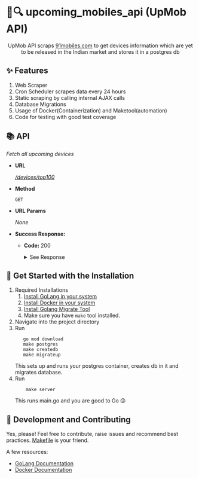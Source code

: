 # 📱🔍 upcoming_mobiles_api (UpMob API)
<p align="center">UpMob API scraps <a href="https://www.91mobiles.com/upcoming-mobiles-in-india">91mobiles.com</a> to get devices information which are yet to be released in the Indian market and stores it in a postgres db<p>

## ✨ Features
1. Web Scraper 
2. Cron Scheduler scrapes data every 24 hours
3. Static scraping by calling internal AJAX calls
4. Database Migrations
5. Usage of Docker(Containerization) and Maketool(automation)
6. Code for testing with good test coverage

## 📚 API
  <i>Fetch all upcoming devices</i> 

* <b>URL</b>

  <a href="https://upmob.koreacentral.cloudapp.azure.com/devices/top100"><i>/devices/top100</i></a>

* <b>Method</b>
  
  `GET`
  
* <b>URL Params</b>

    <i>None</i>

* <b>Success Response:</b>

  * <b>Code:</b> 200 <br /> 
    <details>
    <summary>See Response</summary>
    
    ``` 
    [
      {
            "device_name": "OnePlus 8T Pro",
            "last_updated": "Updated on: Jul 26, 2021",
            "expected": "August 7, 2021 (Unofficial)",
            "price": 57999,
            "img_url": "https://www.91-img.com/pictures/139350-v1-oneplus-8t-pro-mobile-phone-large-1.jpg?tr=q-60",
            "source_url": "https://www.91mobiles.com/oneplus-8t-pro-price-in-india",
            "spec_score": 0,
            "ram": {
                "String": "8 GB",
                "Valid": true
            },
            "processor": {
                "String": "Qualcomm Snapdragon 865 Plus",
                "Valid": true
            },
            "front_camera": {
                "String": "16 MP",
                "Valid": true
            },
            "rear_camera": {
                "String": "64 MP + 48 MP + 8 MP + 5 MP",
                "Valid": true
            },
            "battery": {
                "String": "4850 mAh",
                "Valid": true
            },
            "display": {
                "String": "6.78 inches",
                "Valid": true
            },
            "operating_system": {
                "String": "Android v10 (Q)",
                "Valid": true
            },
            "custom_ui": {
                "String": "Oxygen OS",
                "Valid": true
            },
            "chipset": {
                "String": "Qualcomm Snapdragon 865 Plus",
                "Valid": true
            },
            "cpu": {
                "String": "Octa core (3.09 GHz, Single core, Kryo 585 + 2.42 GHz, Tri core, Kryo 585 + 1.8 GHz, Quad core, Kryo 585)",
                "Valid": true
            },
            "architecture": {
                "String": "64 bit",
                "Valid": true
            },
            "graphics": {
                "String": "Adreno 650",
                "Valid": true
            },
            "display_type": {
                "String": "Fluid AMOLED",
                "Valid": true
            },
            "screen_size": {
                "String": "6.78 inches (17.22 cm)",
                "Valid": true
            },
            "resolution": {
                "String": "1440 x 3168 pixels",
                "Valid": true
            },
            "pixel_density": {
                "String": "513 ppi",
                "Valid": true
            },
            "touchscreen": {
                "String": "Yes, Capacitive Touchscreen, Multi-touch",
                "Valid": true
            },
            "internal_memory": {
                "String": "256 GB",
                "Valid": true
            },
            "expandable_memory": {
                "String": "No",
                "Valid": true
            },
            "m_camera_setup": {
                "String": "Quad",
                "Valid": true
            },
            "m_resolution": {
                "String": "64 MP Primary Camera48 MP, Wide Angle, Ultra-Wide Angle Camera8 MP Telephoto Camera5 MP Camera",
                "Valid": true
            },
            "m_autofocus": {
                "String": "Yes, Phase Detection autofocus",
                "Valid": true
            },
            "m_ois": {
                "String": "Yes",
                "Valid": true
            },
            "m_sensors": {
                "String": "",
                "Valid": false
            },
            "m_flash": {
                "String": "Yes, LED Flash",
                "Valid": true
            },
            "m_image_resolution": {
                "String": "",
                "Valid": false
            },
            "m_settings": {
                "String": "Exposure compensation, ISO control",
                "Valid": true
            },
            "m_shooting_modes": {
                "String": "Continuos ShootingHigh Dynamic Range mode (HDR)",
                "Valid": true
            },
            "m_camera_features": {
                "String": "Digital ZoomAuto FlashFace detectionTouch to focus",
                "Valid": true
            },
            "m_video_recording": {
                "String": "",
                "Valid": false
            },
            "s_camera_setup": {
                "String": "Single",
                "Valid": true
            },
            "s_resolution": {
                "String": "16 MP Primary Camera",
                "Valid": true
            },
            "s_video_recording": {
                "String": "",
                "Valid": false
            },
            "capacity": {
                "String": "4850 mAh",
                "Valid": true
            },
            "removable_battery": {
                "String": "No",
                "Valid": true
            },
            "wireless_charging": {
                "String": "",
                "Valid": false
            },
            "quick_charging": {
                "String": "Yes, Fast",
                "Valid": true
            },
            "usb": {
                "String": "Yes",
                "Valid": true
            },
            "sim_slots": {
                "String": "Dual SIM, GSM+GSM",
                "Valid": true
            },
            "network_support": {
                "String": "5G supported by device (network not rolled-out in India), 4G (supports Indian bands), 3G, 2G",
                "Valid": true
            },
            "fingerprint_sensor": {
                "String": "Yes",
                "Valid": true
            },
            "other_sensors": {
                "String": "Light sensor, Proximity sensor, Accelerometer, Compass, Gyroscope",
                "Valid": true
            },
            "scrape_timestamp": "2021-07-25T21:33:31.655995Z"
        }, ... ]
      ```
    </details>

## 🚀 Get Started with the Installation 
1. Required Installations
    1. <a href="https://golang.org/doc/install">Install GoLang in your system</a>
    2. <a href="https://docs.docker.com/engine/install/">Install Docker in your system</a>
    3. <a href="https://github.com/golang-migrate/migrate/tree/master/cmd/migrate">Install Golang Migrate Tool</a> 
    4. Make sure you have ```make``` tool installed.
2. Navigate into the project directory
3. Run
    ```shell
       go mod download
       make postgres
       make createdb
       make migrateup 
    ```
    This sets up and runs your postgres container, creates db in it and migrates database. 
4. Run
    ```shell
        make server
    ```
    This runs main.go and you are good to Go 😉


## 💜 Development and Contributing
Yes, please! Feel free to contribute, raise issues and recommend best practices.
<a href="https://github.com/jayantkatia/upcoming_mobiles_api/blob/main/Makefile"> Makefile</a> is your friend.

A few resources:
- [GoLang Documentation](https://golang.org/doc/)
- [Docker Documentation](https://docs.docker.com/get-started/overview/)
